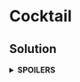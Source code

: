 # Cocktail
## Solution
<details>
<summary><b>SPOILERS</b></summary>

The problem is the combination of GCD & LCM and one-way DFS. Before we start the DFS, we should multiply all prime numbers from all ratios, excluding just GCD of each ratio. As we assign it to the start node of the DFS, we can multiply or divide it into some constituting numbers according to the ratio.

</details>
